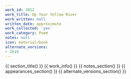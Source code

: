 ```yaml
---
work_id: 3812
work_title: Up Your Yellow River
work_written: null
written_date: approximate
work_collected: 'yes'
work_category: Poem
notes: null
icon: material/book
alternate_versions:
- 2619
---
```


{{ section_title() }}
{{ work_info() }}
{{ notes_section() }}
{{ appearances_section() }}
{{ alternate_versions_section() }}